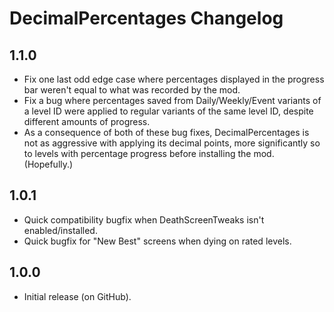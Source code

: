 # DecimalPercentages Changelog
## 1.1.0
- Fix one last odd edge case where percentages displayed in the progress bar weren't equal to what was recorded by the mod.
- Fix a bug where percentages saved from Daily/Weekly/Event variants of a level ID were applied to regular variants of the same level ID, despite different amounts of progress.
- As a consequence of both of these bug fixes, DecimalPercentages is not as aggressive with applying its decimal points, more significantly so to levels with percentage progress before installing the mod. (Hopefully.)
## 1.0.1
- Quick compatibility bugfix when DeathScreenTweaks isn't enabled/installed.
- Quick bugfix for "New Best" screens when dying on rated levels.
## 1.0.0
- Initial release (on GitHub).